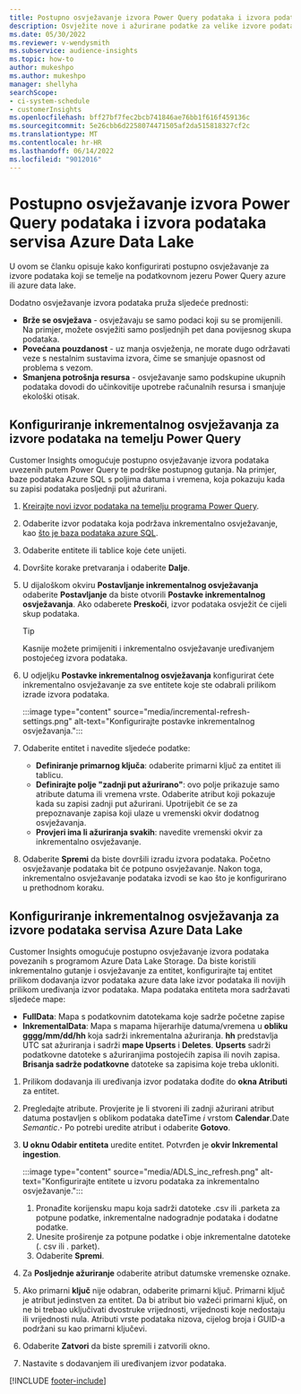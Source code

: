 ```yaml
---
title: Postupno osvježavanje izvora Power Query podataka i izvora podataka servisa Azure Data Lake
description: Osvježite nove i ažurirane podatke za velike izvore podataka koji se temelje na izvorima podataka ili na Power Query servisu Azure data lake.
ms.date: 05/30/2022
ms.reviewer: v-wendysmith
ms.subservice: audience-insights
ms.topic: how-to
author: mukeshpo
ms.author: mukeshpo
manager: shellyha
searchScope:
- ci-system-schedule
- customerInsights
ms.openlocfilehash: bff27bf7fec2bcb741846ae76bb1f616f459136c
ms.sourcegitcommit: 5e26cbb6d2258074471505af2da515818327cf2c
ms.translationtype: MT
ms.contentlocale: hr-HR
ms.lasthandoff: 06/14/2022
ms.locfileid: "9012016"
---
```

# <a name="incremental-refresh-for-power-query-and-azure-data-lake-data-sources"></a>Postupno osvježavanje izvora Power Query podataka i izvora podataka servisa Azure Data Lake

U ovom se članku opisuje kako konfigurirati postupno osvježavanje za izvore podataka koji se temelje na podatkovnom jezeru Power Query azure ili azure data lake.

Dodatno osvježavanje izvora podataka pruža sljedeće prednosti:

- **Brže se osvježava** - osvježavaju se samo podaci koji su se promijenili. Na primjer, možete osvježiti samo posljednjih pet dana povijesnog skupa podataka.
- **Povećana pouzdanost** - uz manja osvježenja, ne morate dugo održavati veze s nestalnim sustavima izvora, čime se smanjuje opasnost od problema s vezom.
- **Smanjena potrošnja resursa** - osvježavanje samo podskupine ukupnih podataka dovodi do učinkovitije upotrebe računalnih resursa i smanjuje ekološki otisak.

## <a name="configure-incremental-refresh-for-data-sources-based-on-power-query"></a>Konfiguriranje inkrementalnog osvježavanja za izvore podataka na temelju Power Query

Customer Insights omogućuje postupno osvježavanje izvora podataka uvezenih putem Power Query te podrške postupnog gutanja. Na primjer, baze podataka Azure SQL s poljima datuma i vremena, koja pokazuju kada su zapisi podataka posljednji put ažurirani.

1. [Kreirajte novi izvor podataka na temelju programa Power Query](connect-power-query.md).

1. Odaberite izvor podataka koja podržava inkrementalno osvježavanje, kao [što je baza podataka azure SQL](/power-query/connectors/azuresqldatabase).

1. Odaberite entitete ili tablice koje ćete unijeti.

1. Dovršite korake pretvaranja i odaberite **Dalje**.

1. U dijaloškom okviru **Postavljanje inkrementalnog osvježavanja** odaberite **Postavljanje** da biste otvorili **Postavke inkrementalnog osvježavanja**. Ako odaberete **Preskoči**, izvor podataka osvježit će cijeli skup podataka.
   > [!TIP]
   > Kasnije možete primijeniti i inkrementalno osvježavanje uređivanjem postojećeg izvora podataka.

1. U odjeljku **Postavke inkrementalnog osvježavanja** konfigurirat ćete inkrementalno osvježavanje za sve entitete koje ste odabrali prilikom izrade izvora podataka.

   :::image type="content" source="media/incremental-refresh-settings.png" alt-text="Konfigurirajte postavke inkrementalnog osvježavanja.":::

1. Odaberite entitet i navedite sljedeće podatke:

   - **Definiranje primarnog ključa**: odaberite primarni ključ za entitet ili tablicu.
   - **Definirajte polje "zadnji put ažurirano"**: ovo polje prikazuje samo atribute datuma ili vremena vrste. Odaberite atribut koji pokazuje kada su zapisi zadnji put ažurirani. Upotrijebit će se za prepoznavanje zapisa koji ulaze u vremenski okvir dodatnog osvježavanja.
   - **Provjeri ima li ažuriranja svakih**: navedite vremenski okvir za inkrementalno osvježavanje.

1. Odaberite **Spremi** da biste dovršili izradu izvora podataka. Početno osvježavanje podataka bit će potpuno osvježavanje. Nakon toga, inkrementalno osvježavanje podataka izvodi se kao što je konfigurirano u prethodnom koraku.

## <a name="configure-incremental-refresh-for-azure-data-lake-data-sources"></a>Konfiguriranje inkrementalnog osvježavanja za izvore podataka servisa Azure Data Lake

Customer Insights omogućuje postupno osvježavanje izvora podataka povezanih s programom Azure Data Lake Storage. Da biste koristili inkrementalno gutanje i osvježavanje za entitet, konfigurirajte taj entitet prilikom dodavanja izvor podataka azure data lake izvor podataka ili novijih prilikom uređivanja izvor podataka. Mapa podataka entiteta mora sadržavati sljedeće mape:

- **FullData**: Mapa s podatkovnim datotekama koje sadrže početne zapise
- **InkrementalData**: Mapa s mapama hijerarhije datuma/vremena u **obliku gggg/mm/dd/hh** koja sadrži inkrementalna ažuriranja. **hh** predstavlja UTC sat ažuriranja i sadrži **mape Upserts** i **Deletes**. **Upserts** sadrži podatkovne datoteke s ažuriranjima postojećih zapisa ili novih zapisa. **Brisanja sadrže podatkovne** datoteke sa zapisima koje treba ukloniti.

1. Prilikom dodavanja ili uređivanja izvor podataka dođite do **okna Atributi** za entitet.

1. Pregledajte atribute. Provjerite je li stvoreni ili zadnji ažurirani atribut datuma postavljen s oblikom podataka dateTime *i* vrstom **Calendar**.Date *Semantic*.**·** Po potrebi uredite atribut i odaberite **Gotovo**.

1. **U oknu Odabir entiteta** uredite entitet. Potvrđen je **okvir Inkremental ingestion**.

   :::image type="content" source="media/ADLS_inc_refresh.png" alt-text="Konfigurirajte entitete u izvoru podataka za inkrementalno osvježavanje.":::

   1. Pronađite korijensku mapu koja sadrži datoteke .csv ili .parketa za potpune podatke, inkrementalne nadogradnje podataka i dodatne podatke.
   1. Unesite proširenje za potpune podatke i obje inkrementalne datoteke (\. csv ili \. parket).
   1. Odaberite **Spremi**.

1. Za **Posljednje ažuriranje** odaberite atribut datumske vremenske oznake.

1. Ako primarni **ključ** nije odabran, odaberite primarni ključ. Primarni ključ je atribut jedinstven za entitet. Da bi atribut bio važeći primarni ključ, on ne bi trebao uključivati dvostruke vrijednosti, vrijednosti koje nedostaju ili vrijednosti nula. Atributi vrste podataka nizova, cijelog broja i GUID-a podržani su kao primarni ključevi.

1. Odaberite **Zatvori** da biste spremili i zatvorili okno.

1. Nastavite s dodavanjem ili uređivanjem izvor podataka.

[!INCLUDE [footer-include](includes/footer-banner.md)]
